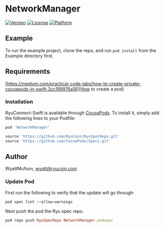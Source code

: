 # NetworkManager

[![Version](https://img.shields.io/cocoapods/v/NetworkManager.svg?style=flat)](https://cocoapods.org/pods/NetworkManager)
[![License](https://img.shields.io/cocoapods/l/NetworkManager.svg?style=flat)](https://cocoapods.org/pods/NetworkManager)
[![Platform](https://img.shields.io/cocoapods/p/NetworkManager.svg?style=flat)](https://cocoapods.org/pods/NetworkManager)

## Example

To run the example project, clone the repo, and run `pod install` from the Example directory first.

## Requirements

[https://medium.com/practical-code-labs/how-to-create-private-cocoapods-in-swift-3cc199976a18](How to create a pod)

### Installation

RyuConnect-Swift is available through [CocoaPods](https://cocoapods.org). To install
it, simply add the following lines to your Podfile:

```ruby
pod 'NetworkManager'

source 'https://github.com/RyuCoin/RyuSpecRepo.git'
source 'https://github.com/CocoaPods/Specs.git'
```

## Author

WyattMufson, wyatt@ryucoin.com

### Update Pod

First run the following to verify that the update will go through:

```ruby
pod spec lint --allow-warnings

```

Next push the pod the Ryu spec repo.

```ruby
pod repo push RyuSpecRepo NetworkManager.podspec

```
